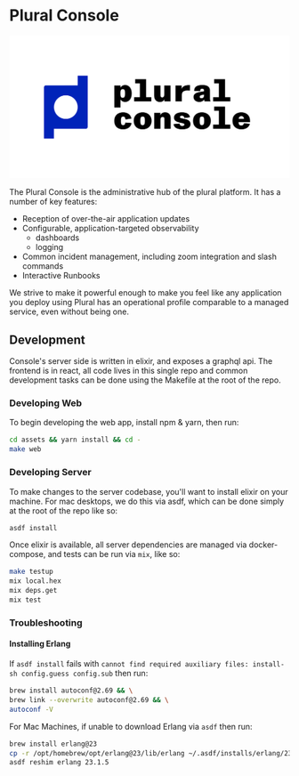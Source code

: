 # Plural Console

![Console](assets/public/console-lockup-dark.png)

The Plural Console is the administrative hub of the plural platform.  It has a number of key features:

* Reception of over-the-air application updates
* Configurable, application-targeted observability
  - dashboards
  - logging
* Common incident management, including zoom integration and slash commands
* Interactive Runbooks

We strive to make it powerful enough to make you feel like any application you deploy using Plural has an operational profile comparable to a managed service, even without being one.

## Development

Console's server side is written in elixir, and exposes a graphql api. The frontend is in react, all code lives in this single repo and common development tasks can be done using the Makefile at the root of the repo.


### Developing Web
To begin developing the web app, install npm & yarn, then run:

```sh
cd assets && yarn install && cd -
make web
```

### Developing Server
To make changes to the server codebase, you'll want to install elixir on your machine.  For mac desktops, we do this via asdf, which can be done simply at the root of the repo like so:

```sh
asdf install
```

Once elixir is available, all server dependencies are managed via docker-compose, and tests can be run via `mix`, like so:

```sh
make testup
mix local.hex
mix deps.get
mix test
```

### Troubleshooting
#### Installing Erlang 
If `asdf install` fails with `cannot find required auxiliary files: install-sh config.guess config.sub` then run:

```sh
brew install autoconf@2.69 && \
brew link --overwrite autoconf@2.69 && \
autoconf -V
```

For Mac Machines, if unable to download Erlang via `asdf` then run:

```sh
brew install erlang@23
cp -r /opt/homebrew/opt/erlang@23/lib/erlang ~/.asdf/installs/erlang/23.1.5
asdf reshim erlang 23.1.5
```